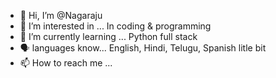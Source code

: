 - 👋 Hi, I’m @Nagaraju
- 👀 I’m interested in ... In coding & programming 
- 🌱 I’m currently learning ... Python full stack 
- 🗣️ languages know... English, Hindi, Telugu, Spanish litle bit 
- 📫 How to reach me ... 

<!---
Nagaraju0007/Nagaraju0007 is a ✨ special ✨ repository because its `README.md` (this file) appears on your GitHub profile.
You can click the Preview link to take a look at your changes.
--->
